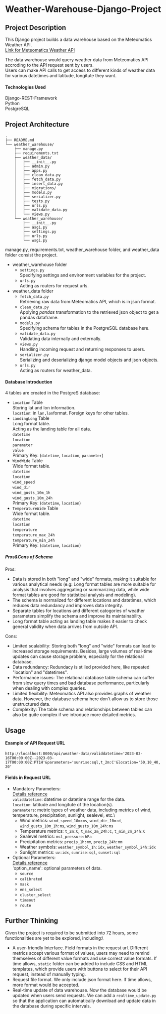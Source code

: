 # Weather-Warehouse-Django-Project
 
## Project Description
This Django project builds a data warehouse based on the Meteomatics Weather API.\
[Link for Meteomatics Weather API](https://www.meteomatics.com/en/api/getting-started/)

The data warehouse would query weather data from Meteomatics API accroding to the API request sent by users. \
Users can make API calls to get access to different kinds of weather data for various datetimes and latitude, longitute they want. 

#### Technologies Used
Django-REST-Framework\
Python\
PostgreSQL

## Project Architecture
```
.
├── README.md
└── weather_warehouse/
    ├── manage.py
    ├── requirements.txt
    ├── weather_data/
    │   ├── __init__.py
    │   ├── admin.py
    │   ├── apps.py
    │   ├── clean_data.py
    │   ├── fetch_data.py
    │   ├── insert_data.py
    │   ├── migrations/
    │   ├── models.py
    │   ├── serializer.py
    │   ├── tests.py
    │   ├── urls.py
    │   ├── validate_data.py
    │   └── views.py
    └── weather_warehouse/
        ├── __init__.py
        ├── asgi.py
        ├── settings.py
        ├── urls.py
        └── wsgi.py
```

manage.py, requirements.txt, weather_warehouse folder, and weather_data folder consist the project.
- weather_warehouse folder
  - `settings.py`\
  Specifying settings and environment variables for the project.
  - `urls.py`\
  Acting as routers for request urls.
- weather_data folder
  - `fetch_data.py`\
  Retrieving raw data from Meteomatics API, which is in json format.
  - `clean_data.py`\
  Applying *pandas* transformation to the retrieved json object to get a pandas dataframe.
  - `models.py`\
  Specifying schema for tables in the PostgreSQL database here.
  - `validate_data.py`\
  Validating data internally and externally.
  - `views.py`\
  Handling incoming request and returning responses to users.
  - `serializer.py`\
  Serializing and deserializing django model objects and json objects.
  - `urls.py`\
  Acting as routers for weather_data.
  
#### Database Introduction
4 tables are created in the PostgreS database:
- `Location` Table\
  Storing lat and lon information.\
  `location`: in `lan,lon`format. Foreign keys for other tables.
- `LandingLong` Table\
  Long format table.\
  Acting as the landing table for all data.\
  `datetime`\
  `location`\
  `parameter`\
  `value`\
  Primary Key: (`datetime`, `location`, `parameter`)
- `WindWide` Table\
  Wide format table.\
  `datetime`\
  `location`\
  `wind_speed`\
  `wind_dir`\
  `wind_gusts_10m_1h`\
  `wind_gusts_10m_24h`\
  Primary Key: (`datetime`, `location`)
- `TemperatureWide` Table\
  Wide format table.\
  `datetime`\
  `location`\
  `temperature`\
  `temperature_max_24h`\
  `temperature_min_24h`\
  Primary Key: (`datetime`, `location`)
  
##### Pros&Cons of Schema
Pros:
- Data is stored in both "long" and "wide" formats, making it suitable for various analytical needs (e.g: Long format tables are more suitable for analysis that involves aggregating or summarizing data, while wide format tables are good for statistical analysis and modeling).
- The schema is normalized for different locations and datetimes, which reduces data redundancy and improves data integrity.
- Separate tables for locations and different catogories of weather parameters simplify the schema and improve its maintainability.
- Long format table acting as landing table makes it easier to check general validity when data arrives from outside API.

Cons:
- Limited scalability: Storing both "long" and "wide" formats can lead to increased storage requirements. Besides, large volumes of real-time updates can cause storage problem, especially for the relational database.
- Data redundancy: Redundacy is stilled provided here, like repeated "location" and "datetimes".
- Performance issues: The relational database table schema can suffer from slow query times and bad database performance, particularly when dealing with complex queries. 
- Limited flexibility: Meteomatics API also provides graphs of weather data. However, the database schema here don't allow us to store those unstructured data.
- Complexity: The table schema and relationships between tables can also be quite complex if we introduce more detailed metrics.

## Usage

#### Example of API Request URL
`http://localhost:8000/api/weather-data/validdatetime='2023-03-16T00:00:00Z--2023-03-17T00:00:00Z:PT1H'&parameters='sunrise:sql,t_2m:C'&location='50,10_40,20'`

#### Fields in Request URL
- Mandatory Parameters:\
[Details reference](https://www.meteomatics.com/en/api/available-parameters/)\
`validdatetime`: datetime or datetime range for the data.\
`location`: latitude and longitute of the location(s).\
`parameters`: metric types of weather data, including metrics of wind, temperature, precipitation, sunlight, sealevel, etc.\
  - Wind metrics: `wind_speed_10m:ms`, `wind_dir_10m:d`, `wind_gusts_10m_1h:ms`, `wind_gusts_10m_24h:ms`
  - Temperature metrics: `t_2m:C`, `t_max_2m_24h:C`, `t_min_2m_24h:C`
  - Sealevel metrics: `msl_pressure:hPa`
  - Precipitation metrics: `precip_1h:mm`, `precip_24h:mm`
  - Weather symbols: `weather_symbol_1h:idx`, `weather_symbol_24h:idx`
  - Sunlight metrics: `uv:idx`, `sunrise:sql`, `sunset:sql`
- Optional Parameters:\
[Details reference](https://www.meteomatics.com/en/api/request/optional-parameters/)\
'option_name': optional parameters of data. 
  - `source`
  - `calibrated`
  - `mask`
  - `ens_select`
  - `cluster_select`
  - `timeout`
  - `route`
  
## Further Thinking
Given the project is required to be submitted into 72 hours, some functionalities are yet to be explored, including:\
- A user-friendly Interface. Field formats in the request url. Different metrics accept various format of values, users may need to remind themselves of different value formats and use correct value formats. If time allows, `static` folder can be added to include CSS and HTML templates, which provide users with buttons to select for their API request, instead of manually typing.
- Request file format. We only include json format here. If time allows, more format would be accepted.
- Real-time update of data warehouse. Now the database would be updated when users send requests. We can add a `realtime_update.py` so that the application can automatically download and update data in the database during specific intervals.
